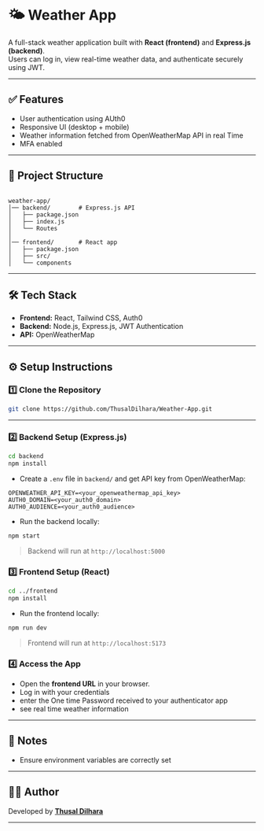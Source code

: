 
# 🌤 Weather App

A full-stack weather application built with **React (frontend)** and **Express.js (backend)**.  
Users can log in, view real-time weather data, and authenticate securely using JWT.

---

## ✅ Features
- User authentication using AUth0
- Responsive UI (desktop + mobile)
- Weather information fetched from OpenWeatherMap API in real Time
- MFA enabled 

---

## 📂 Project Structure
```

weather-app/
│── backend/        # Express.js API
│   ├── package.json
│   ├── index.js
│   └── Routes
│
│── frontend/       # React app
│   ├── package.json
│   ├── src/
│   └── components

````

---

## 🛠️ Tech Stack
- **Frontend:** React, Tailwind CSS, Auth0
- **Backend:** Node.js, Express.js, JWT Authentication
- **API:** OpenWeatherMap


---

## ⚙️ Setup Instructions

### 1️⃣ Clone the Repository
```bash
git clone https://github.com/ThusalDilhara/Weather-App.git
````

---

### 2️⃣ Backend Setup (Express.js)

```bash
cd backend
npm install
```

* Create a `.env` file in `backend/` and get API key from OpenWeatherMap:

```env
OPENWEATHER_API_KEY=<your_openweathermap_api_key>
AUTH0_DOMAIN=<your_auth0_domain>
AUTH0_AUDIENCE=<your_auth0_audience>
```

* Run the backend locally:

```bash
npm start
```

> Backend will run at `http://localhost:5000`


### 3️⃣ Frontend Setup (React)

```bash
cd ../frontend
npm install
```
* Run the frontend locally:

```bash
npm run dev
```

> Frontend will run at `http://localhost:5173`


### 4️⃣ Access the App

* Open the **frontend URL** in your browser.
* Log in with your credentials
* enter the One time Password received to your authenticator app
* see real time weather information


---


## 📌 Notes

* Ensure environment variables are correctly set

---

## 👨‍💻 Author

Developed by **[Thusal Dilhara](https://github.com/ThusalDilhara)**

---




